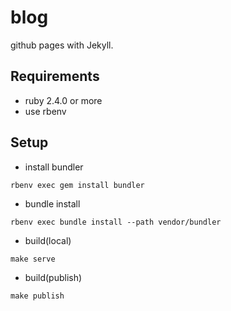 # blog
github pages with Jekyll.

## Requirements
* ruby 2.4.0 or more
* use rbenv

## Setup

* install bundler
```
rbenv exec gem install bundler
```

* bundle install
```
rbenv exec bundle install --path vendor/bundler
```

* build(local)
```
make serve
```

* build(publish)
```
make publish
```